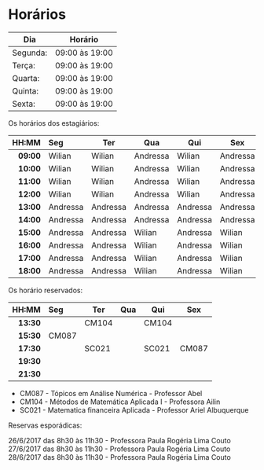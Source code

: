 # Horários

Dia      | Horário
-------- | -------
Segunda: | 09:00 às 19:00
Terça:   | 09:00 às 19:00
Quarta:  | 09:00 às 19:00
Quinta:  | 09:00 às 19:00
Sexta:   | 09:00 às 19:00

Os horários dos estagiários:


HH:MM | Seg | Ter | Qua | Qui | Sex
--: | :--- | --- | --- | --- | ---
**09:00** |  Wilian  |  Wilian  | Andressa |  Wilian  | Andressa 
**10:00** |  Wilian  |  Wilian  | Andressa |  Wilian  | Andressa    
**11:00** |  Wilian  |  Wilian  | Andressa |  Wilian  | Andressa     
**12:00** |  Wilian  |  Wilian  | Andressa |  Wilian  | Andressa                   
**13:00** | Andressa | Andressa | Andressa | Andressa | Andressa         
**14:00** | Andressa | Andressa | Andressa | Andressa | Andressa  
**15:00** | Andressa | Andressa |  Wilian  | Andressa |  Wilian  
**16:00** | Andressa | Andressa |  Wilian  | Andressa |  Wilian
**17:00** | Andressa | Andressa |  Wilian  | Andressa |  Wilian
**18:00** | Andressa | Andressa |  Wilian  | Andressa |  Wilian

      



Os horário reservados:


 HH:MM     |  Seg  |  Ter  |  Qua  |  Qui  | Sex
  --:      | :---  |  ---  |  ---  |  ---  | ---
 **13:30** |       | CM104 |       | CM104 |
 **15:30** | CM087 |       |       |       |  
 **17:30** |       | SC021 |       | SC021 | CM087
 **19:30** |       |       |       |       | 
 **21:30** |       |       |       |       | 

- CM087 - Tópicos em Análise Numérica - Professor Abel
- CM104 - Métodos de Matemática Aplicada I - Professora Ailin
- SC021 - Matematica financeira Aplicada - Professor Ariel Albuquerque

Reservas esporádicas:

26/6/2017  das  8h30 às 11h30 - Professora Paula Rogéria Lima Couto 
27/6/2017  das  8h30 às 11h30 - Professora Paula Rogéria Lima Couto 
28/6/2017  das  8h30 às 11h30 - Professora Paula Rogéria Lima Couto 
